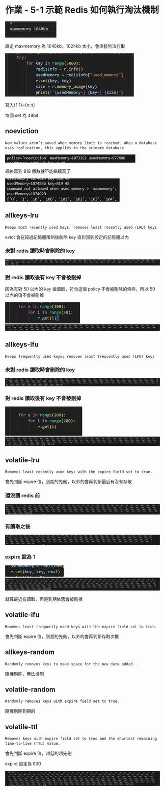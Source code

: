 # 作業 - 5-1 示範 Redis 如何執行淘汰機制

![Alt text](image-1.png)

設定 maxmemory 為 1048kb，1024kb 太小，會直接無法存取

![Alt text](image-3.png)

寫入{1:1}~{n:n}

每個 set 為 48bit

## noeviction

```
New values aren’t saved when memory limit is reached. When a database uses replication, this applies to the primary database
```

![Alt text](image-2.png)

最終寫到 819 個數就不能繼續寫了

![Alt text](image.png)

## allkeys-lru

```
Keeps most recently used keys; removes least recently used (LRU) keys
```

evict 會在超過記憶體限制後刪除 key 直到回到設定的記憶體以內

### 未對 redis 讀取時會刪除的 key

![Alt text](image-4.png)

### 對 redis 讀取後有 key 不會被刪掉

因為有對 50 以內的 key 做讀取，符合這個 policy 不會被刪除的條件，所以 50 以內的值不會被刪掉

![Alt text](image-5.png)
![Alt text](image-6.png)

## allkeys-lfu

```
Keeps frequently used keys; removes least frequently used (LFU) keys
```

### 未對 redis 讀取時會刪除的 key

![Alt text](image-9.png)

### 對 redis 讀取後有 key 不會被刪掉

![Alt text](image-8.png)
![Alt text](image-7.png)

## volatile-lru

```
Removes least recently used keys with the expire field set to true.
```

會先判斷 expire 值，到期的先刪，以外的會再判斷最近有沒有存取

### 還沒讀 redis 前

![Alt text](image-10.png)

### 有讀取之後

![Alt text](image-11.png)

### expire 設為 1

![Alt text](image-12.png)
![Alt text](image-13.png)

就算最近有讀取，但是到期依舊會被刪掉

## volatile-lfu

```
Removes least frequently used keys with the expire field set to true.
```

會先判斷 expire 值，到期的先刪，以外的會再判斷存取次數

## allkeys-random

```
Randomly removes keys to make space for the new data added.
```

隨機刪除，無法控制

## volatile-random

```
Randomly removes keys with expire field set to true.
```

隨機刪除到期的

## volatile-ttl

```
Removes keys with expire field set to true and the shortest remaining time-to-live (TTL) value.
```

會先判斷 expire 值，越低的越先刪

expire 設定為 600

![](image-14.png)
